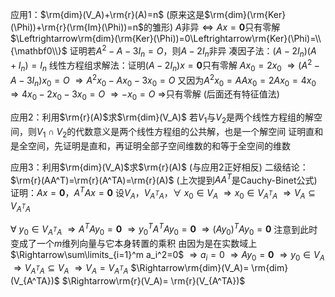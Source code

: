 应用1：$\rm{dim}(V_A)+\rm{r}(A)=n$
(原来这是$\rm{dim}(\rm{Ker}(\Phi))+\rm{r}(\rm{Im}(\Phi))=n$的雏形)
$A$非异$\Leftrightarrow Ax=\mathbf0$只有零解$\Leftrightarrow\rm{dim}(\rm{Ker}(\Phi))=0\Leftrightarrow\rm{Ker}(\Phi)=\\{\mathbf0\\}$
证明若$A^2-A-3I_n=O$，则$A-2I_n$非异
凑因子法：$(A-2I_n)(A+I_n)=I_n$
线性方程组求解法：证明$(A-2I_n)x=\mathbf0$只有零解
$Ax_0=2x_0$
$\Rightarrow(A^2-A-3I_n)x_0=O$
$\Rightarrow A^2x_0-Ax_0-3x_0=O$
又因为$A^2x_0=AAx_0=2Ax_0=4x_0$
$\Rightarrow4x_0-2x_0-3x_0=O$
$\Rightarrow-x_0=O$
$\Rightarrow$只有零解
(后面还有特征值法)

应用2：利用$\rm{r}(A)$求$\rm{dim}(V_A)$
若$V_1$与$V_2$是两个线性方程组的解空间，则$V_1\cap V_2$的代数意义是两个线性方程组的公共解，也是一个解空间
证明直和是全空间，先证明是直和，再证明全部子空间维数的和等于全空间的维数

应用3：利用$\rm{dim}(V_A)$求$\rm{r}(A)$
(与应用2正好相反)
二级结论：$\rm{r}(AA^T)=\rm{r}(A^TA)=\rm{r}(A)$
(上次提到$AA^T$是Cauchy-Binet公式)
证明：$Ax=\mathbf0$，$A^TAx=\mathbf0$
设$V_A$，$V_{A^TA}$，$\forall\ x_0\in V_A$
$\Rightarrow x_0\in V_{A^TA}$
$\Rightarrow V_A\subseteq V_{A^TA}$

$\forall\ y_0\in V_{A^TA}$
$\Rightarrow A^TAy_0=\mathbf0$
$\Rightarrow y_0^TA^TAy_0=\mathbf0$
$\Rightarrow (Ay_0)^TAy_0=\mathbf0$
注意到此时变成了一个$m$维列向量与它本身转置的乘积
由因为是在实数域上
$\Rightarrow\sum\limits_{i=1}^m a_i^2=0$
$\Rightarrow a_i=0$
$\Rightarrow Ay_0=\mathbf0$
$\Rightarrow y_0\in V_A$
$\Rightarrow V_{A^TA}\subseteq V_A$
$\Rightarrow V_A= V_{A^TA}$
$\Rightarrow\rm{dim}(V_A)= \rm{dim}(V_{A^TA})$
$\Rightarrow\rm{r}(V_A)= \rm{r}(V_{A^TA})$